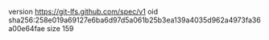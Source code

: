 version https://git-lfs.github.com/spec/v1
oid sha256:258e019a69127e6ba6d97d5a061b25b3ea139a4035d962a4973fa36a00e64fae
size 159
